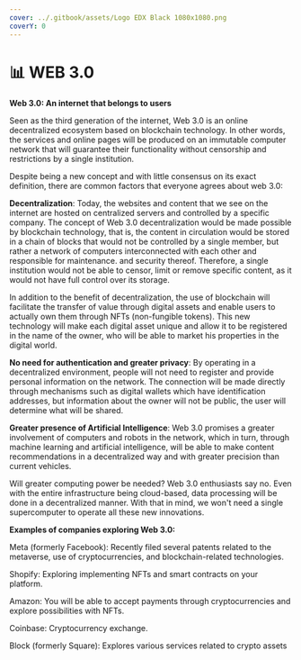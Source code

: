```yaml
---
cover: ../.gitbook/assets/Logo EDX Black 1080x1080.png
coverY: 0
---
```


# 📊 WEB 3.0

**Web 3.0: An internet that belongs to users**

Seen as the third generation of the internet, Web 3.0 is an online decentralized ecosystem based on blockchain technology. In other words, the services and online pages will be produced on an immutable computer network that will guarantee their functionality without censorship and restrictions by a single institution.

Despite being a new concept and with little consensus on its exact definition, there are common factors that everyone agrees about web 3.0:

**Decentralization**: Today, the websites and content that we see on the internet are hosted on centralized servers and controlled by a specific company. The concept of Web 3.0 decentralization would be made possible by blockchain technology, that is, the content in circulation would be stored in a chain of blocks that would not be controlled by a single member, but rather a network of computers interconnected with each other and responsible for maintenance. and security thereof. Therefore, a single institution would not be able to censor, limit or remove specific content, as it would not have full control over its storage.

In addition to the benefit of decentralization, the use of blockchain will facilitate the transfer of value through digital assets and enable users to actually own them through NFTs (non-fungible tokens). This new technology will make each digital asset unique and allow it to be registered in the name of the owner, who will be able to market his properties in the digital world.

**No need for authentication and greater privacy**: By operating in a decentralized environment, people will not need to register and provide personal information on the network. The connection will be made directly through mechanisms such as digital wallets which have identification addresses, but information about the owner will not be public, the user will determine what will be shared.

**Greater presence of Artificial Intelligence**: Web 3.0 promises a greater involvement of computers and robots in the network, which in turn, through machine learning and artificial intelligence, will be able to make content recommendations in a decentralized way and with greater precision than current vehicles.

Will greater computing power be needed? Web 3.0 enthusiasts say no. Even with the entire infrastructure being cloud-based, data processing will be done in a decentralized manner. With that in mind, we won't need a single supercomputer to operate all these new innovations.

**Examples of companies exploring Web 3.0:**

Meta (formerly Facebook): Recently filed several patents related to the metaverse, use of cryptocurrencies, and blockchain-related technologies.

Shopify: Exploring implementing NFTs and smart contracts on your platform.

Amazon: You will be able to accept payments through cryptocurrencies and explore possibilities with NFTs.

Coinbase: Cryptocurrency exchange.

Block (formerly Square): Explores various services related to crypto assets
